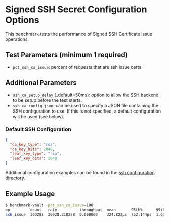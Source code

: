 # Signed SSH Secret Configuration Options

This benchmark tests the performance of Signed SSH Certificate issue operations.

## Test Parameters (minimum 1 required)

- `pct_ssh_ca_issue`: percent of requests that are ssh issue certs

## Additional Parameters

- `ssh_ca_setup_delay` (_default=50ms): option to allow the SSH backend to be setup before the test starts.
- `ssh_ca_config_json`: can be used to specify a JSON file containing the SSH configuration
to use.  If this is not specified, a default configuration will be used (see below).

### Default SSH Configuration

```json
{
  "ca_key_type": "rsa",
  "ca_key_bits": 2048,
  "leaf_key_type": "rsa",
  "leaf_key_bits": 2048
}
```

Additional configuration examples can be found in the [ssh configuration directory](/example-configs/ssh/).

## Example Usage

```bash
$ benchmark-vault -pct_ssh_ca_issue=100
op         count   rate          throughput  mean       95th%      99th%       successRatio
ssh issue  300282  30028.310228  0.000000    324.823µs  752.144µs  1.601211ms  0.00%
```
